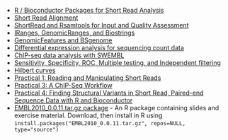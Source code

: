 * [R / Bioconductor Packages for Short Read Analysis](BioconductorIntroduction.pdf)
* [Short Read Alignment](rna_seq.pdf)
* [ShortRead and Rsamtools for Input and Quality Assessment](ShortRead.pdf)
* [IRanges, GenomicRanges, and Biostrings](GenomicRanges.pdf)
* [GenomicFeatures and BSgenome](GenomicFeatures.pdf)
* [Differential expression analysis for sequencing count data](DESeq.pdf)
* [ChIP-seq data analysis with SWEMBL](Chip-seq.SWEMBL.pdf)
* [Sensitivity, Specificity, ROC, Multiple testing, and Independent filtering](
  100609-multtestindepfilt-huber.pdf)
* [Hilbert curves](100609-hilbertcurve-huber.pdf)
* [Practical 1: Reading and Manipulating Short Reads](Practical-1-ShortRead.pdf)
* [Practical 3: A ChIP-Seq Workflow](Practical-3-ChIPSeq.pdf)
* [Practical 4: Finding Structural Variants in Short Read, Paired-end Sequence
  Data with R and Bioconductor](Practical-4-StructuralVariants.pdf)
* [EMBL2010_0.0.11.tar.gz package](EMBL2010_0.0.11.tar.gz) - An R package
  containing slides and exercise material. Download, then install in R using
  `install.packages("EMBL2010_0.0.11.tar.gz", repos=NULL, type="source")`
